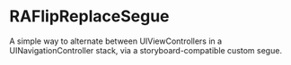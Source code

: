 RAFlipReplaceSegue
==================

A simple way to alternate between UIViewControllers in a UINavigationController stack, via a storyboard-compatible custom segue. 